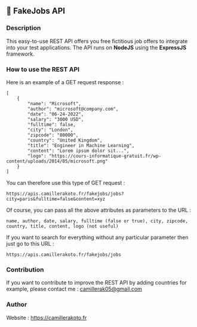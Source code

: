 ## 💼 FakeJobs API

### Description

This easy-to-use REST API offers you free fictitious job offers to integrate into your test applications.
The API runs on **NodeJS** using the **ExpressJS** framework.

### How to use the REST API

Here is an example of a GET request response :

    [
    	{
    	    "name": "Microsoft",
    	    "author": "microsoft@company.com",
    	    "date": "06-24-2022",
    	    "salary": "3000 USD",
    	    "fulltime": false,
    	    "city": "London",
    	    "zipcode": "80000",
    	    "country": "United Kingdom",
    	    "title": "Engineer in Machine Learning",
    	    "content": "Lorem ipsum dolor sit...",
    	    "logo": "https://cours-informatique-gratuit.fr/wp-content/uploads/2014/05/microsoft.png"
    	}
    ]

You can therefore use this type of GET request :

    https://apis.camillerakoto.fr/fakejobs/jobs?city=paris&fulltime=false&content=xyz

Of course, you can pass all the above attributes as parameters to the URL :

    name, author, date, salary, fulltime (false or true), city, zipcode, country, title, content, logo (not useful)

If you want to search for everything without any particular parameter then just go to this URL :

    https://apis.camillerakoto.fr/fakejobs/jobs

### Contribution

If you want to contribute to improve the REST API by adding countries for example, please contact me :
camillerak05@gmail.com

### Author

Website : https://camillerakoto.fr
